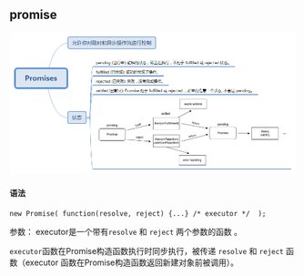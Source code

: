 ## promise

![](/assets/Promises.png)

#### 语法

```
new Promise( function(resolve, reject) {...} /* executor */  );
```

参数： executor是一个带有`resolve` 和 `reject` 两个参数的函数 。

`executor`函数在Promise构造函数执行时同步执行，被传递 `resolve` 和 `reject` 函数（executor 函数在Promise构造函数返回新建对象前被调用）。

